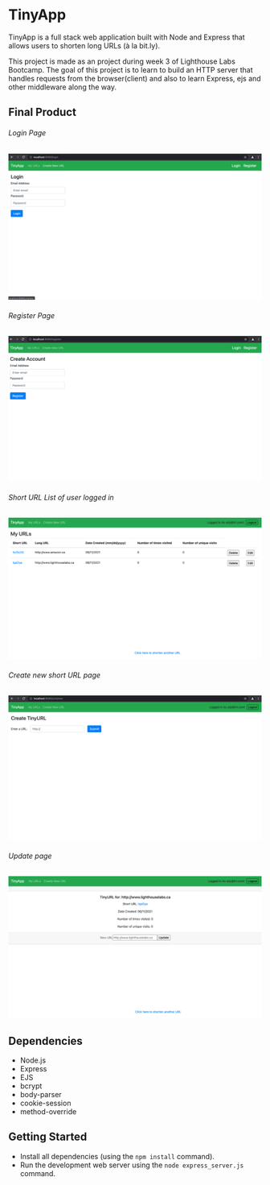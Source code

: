 # TinyApp
TinyApp is a full stack web application built with Node and Express that allows users to shorten long URLs (à la bit.ly).

This project is made as an project during week 3 of Lighthouse Labs Bootcamp. The goal of this project is to learn to build an HTTP server that handles requests from the browser(client) and also to learn Express, ejs and other middleware along the way.


## Final Product
###### Login Page
!["Login Page"](docs/login.png)
###### Register Page
!["Register Page"](docs/register.png)
###### Short URL List of user logged in
!["Logged in User Short URL List"](docs/user_shortURL_list.png)
###### Create new short URL page
!["Create new short URL"](docs/createNew.png)
###### Update page
!["update URL"](docs/update.png)
## Dependencies

- Node.js
- Express
- EJS
- bcrypt
- body-parser
- cookie-session
- method-override

## Getting Started

- Install all dependencies (using the `npm install` command).
- Run the development web server using the `node express_server.js` command.